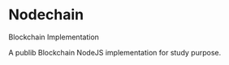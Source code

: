 # Nodechain
Blockchain Implementation

A publib Blockchain NodeJS implementation for study purpose.
